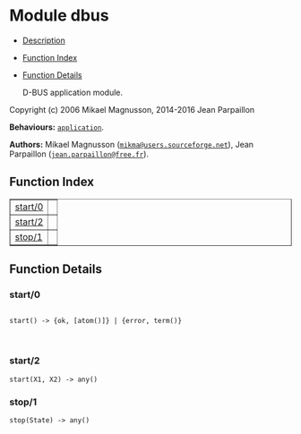 

# Module dbus #
* [Description](#description)
* [Function Index](#index)
* [Function Details](#functions)

     D-BUS application module.

Copyright (c) 2006 Mikael Magnusson, 2014-2016 Jean Parpaillon

__Behaviours:__ [`application`](application.md).

__Authors:__ Mikael Magnusson ([`mikma@users.sourceforge.net`](mailto:mikma@users.sourceforge.net)), Jean Parpaillon ([`jean.parpaillon@free.fr`](mailto:jean.parpaillon@free.fr)).

<a name="index"></a>

## Function Index ##


<table width="100%" border="1" cellspacing="0" cellpadding="2" summary="function index"><tr><td valign="top"><a href="#start-0">start/0</a></td><td></td></tr><tr><td valign="top"><a href="#start-2">start/2</a></td><td></td></tr><tr><td valign="top"><a href="#stop-1">stop/1</a></td><td></td></tr></table>


<a name="functions"></a>

## Function Details ##

<a name="start-0"></a>

### start/0 ###

<pre><code>
start() -&gt; {ok, [atom()]} | {error, term()}
</code></pre>
<br />

<a name="start-2"></a>

### start/2 ###

`start(X1, X2) -> any()`

<a name="stop-1"></a>

### stop/1 ###

`stop(State) -> any()`

